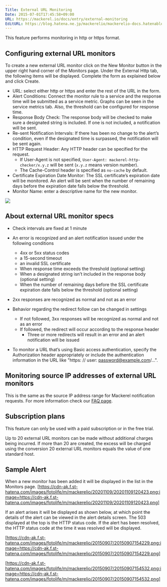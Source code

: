 ```yaml
---
Title: External URL Monitoring
Date: 2015-07-01T17:45:58+09:00
URL: https://mackerel.io/docs/entry/external-monitoring
EditURL: https://blog.hatena.ne.jp/mackerelio/mackerelio-docs.hatenablog.mackerel.io/atom/entry/8454420450099749045
---
```


This feature performs monitoring in http or https format.

## Configuring external URL monitors
To create a new external URL monitor click on the New Monitor button in the upper right hand corner of the Monitors page. Under the External Http tab, the following items will be displayed. Complete the form as explained below and click Create.

* URL: select either http or https and enter the rest of the URL in the form.
* Alert Conditions: Connect the monitor rule to a service and the response time will be submitted as a service metric. Graphs can be seen in the service metrics tab. Also, the threshold can be configured for response time. 
* Response Body Check: The response body will be checked to make sure a designated string is included. If one is not included, a notification will be sent.
* Re-sent Notification Intervals: If there has been no change to the alert’s condition, even if the designated time is surpassed, the notification will be sent again.
* HTTP Request Header: Any HTTP header can be specified for the request.
  * If User-Agent is not specified, `User-Agent: mackerel-http-checker/x.y.z` will be sent (`x.y.z` means version number).
  * The Cache-Control header is specified as `no-cache` by default.
* Certificate Expiration Date Monitor: The SSL certificate’s expiration date will be monitored. An alert will be sent when the number of remaining days before the expiration date falls below the threshold.
* Monitor Name: enter a descriptive name for the new monitor.

![](https://cdn-ak.f.st-hatena.com/images/fotolife/m/mackerelio/20201109/20201109170355.png)

## About external URL monitor specs

* Check intervals are fixed at 1 minute
* An error is recognized and an alert notification issued under the following conditions
    * 4xx or 5xx status codes 
    * a 15-second timeout 
    * an invalid SSL certificate  
    * When response time exceeds the threshold (optional setting)
    * When a designated string isn’t included in the response body (optional setting)
    * When the number of remaining days before the SSL certificate expiration date falls below the threshold (optional setting)
* 2xx responses are recognized as normal and not as an error
* Behavior regarding the redirect follow can be changed in settings
   * If not followed, 3xx responses will be recognized as normal and not as an error
   * If followed, the redirect will occur according to the response header
     * Three or more redirects will result in an error and an alert notification will be issued

* To monitor a URL that’s using Basic access authentication,  specify the Authorization header appropriately or include the authentication information in the URL like "https: // user: password@example.com/...".

## Monitoring source IP addresses of external URL monitors
This is the same as the source IP address range for Mackerel notification requests. For more information check our [FAQ page](https://support.mackerel.io/hc/en-us/articles/360039701332).

## Subscription plans
This feature can only be used with a paid subscription or in the free trial.

Up to 20 external URL monitors can be made without additional charges being incurred.
If more than 20 are created, the excess will be charged using the conversion 20 external URL monitors equals the value of one standard host.

## Sample Alert
When a new monitor has been added it will be displayed in the list in the Monitors page.
[https://cdn-ak.f.st-hatena.com/images/fotolife/m/mackerelio/20201109/20201109120423.png:image=https://cdn-ak.f.st-hatena.com/images/fotolife/m/mackerelio/20201109/20201109120423.png]

If an alert arises it will be displayed as shown below, at which point the details of the alert can be viewed in the alert details screen.
The 503 displayed at the top is the HTTP status code.
If the alert has been resolved, the HTTP status code at the time it was resolved will be displayed. 

[https://cdn-ak.f.st-hatena.com/images/fotolife/m/mackerelio/20150907/20150907154229.png:image=https://cdn-ak.f.st-hatena.com/images/fotolife/m/mackerelio/20150907/20150907154229.png]

[https://cdn-ak.f.st-hatena.com/images/fotolife/m/mackerelio/20150907/20150907154532.png:image=https://cdn-ak.f.st-hatena.com/images/fotolife/m/mackerelio/20150907/20150907154532.png]
